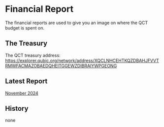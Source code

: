 # Financial Report
The financial reports are used to give you an image on where the QCT budget is spent on.

## The Treasury
The QCT treasury address: 
https://explorer.qubic.org/network/address/XQCLNHCEHTKQZDBAHJFVVTRMWFACMAZOBAEDQHEITGGEWZDIBRAIYWPGEONG

## Latest Report
[November 2024](2024-12-13-november-2024.md)

## History
none